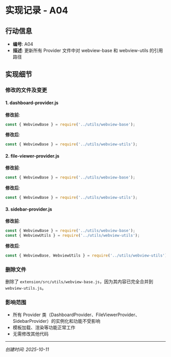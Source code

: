 # 实现记录 - A04

## 行动信息
- **编号**: A04
- **描述**: 更新所有 Provider 文件中对 webview-base 和 webview-utils 的引用路径

## 实现细节

### 修改的文件及变更

#### 1. dashboard-provider.js
**修改前**:
```javascript
const { WebviewBase } = require('../utils/webview-base');
```

**修改后**:
```javascript
const { WebviewBase } = require('../utils/webview-utils');
```

#### 2. file-viewer-provider.js
**修改前**:
```javascript
const { WebviewBase } = require('../utils/webview-base');
```

**修改后**:
```javascript
const { WebviewBase } = require('../utils/webview-utils');
```

#### 3. sidebar-provider.js
**修改前**:
```javascript
const { WebviewBase } = require('../utils/webview-base');
const { WebviewUtils } = require('../utils/webview-utils');
```

**修改后**:
```javascript
const { WebviewBase, WebviewUtils } = require('../utils/webview-utils');
```

### 删除文件
删除了 `extension/src/utils/webview-base.js`，因为其内容已完全合并到 `webview-utils.js`。

### 影响范围
- 所有 Provider 类（DashboardProvider、FileViewerProvider、SidebarProvider）的实例化和功能不受影响
- 模板加载、渲染等功能正常工作
- 无需修改其他代码

---
*创建时间: 2025-10-11*
